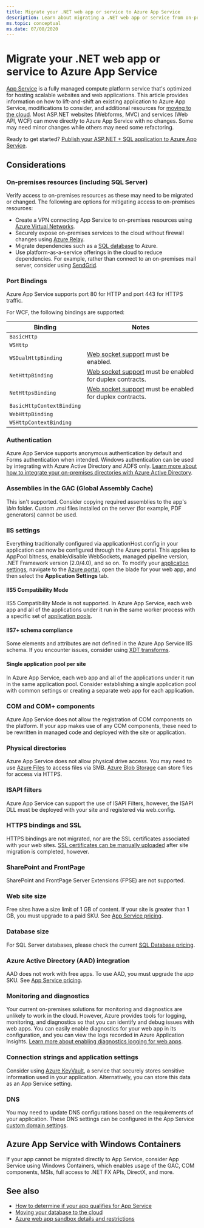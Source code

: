 ```yaml
---
title: Migrate your .NET web app or service to Azure App Service
description: Learn about migrating a .NET web app or service from on-premises to Azure App Service.
ms.topic: conceptual
ms.date: 07/08/2020
---
```

# Migrate your .NET web app or service to Azure App Service

[App Service](/azure/app-service/overview) is a fully managed compute platform service that's optimized for hosting scalable websites and web applications. This article provides information on how to lift-and-shift an existing application to Azure App Service, modifications to consider, and additional resources for [moving to the cloud](https://azure.microsoft.com/migration/web-applications/). Most ASP.NET websites (Webforms, MVC) and services (Web API, WCF) can move directly to Azure App Service with no changes. Some may need minor changes while others may need some refactoring.

Ready to get started? [Publish your ASP.NET + SQL application to Azure App Service](https://tutorials.visualstudio.com/azure-webapp-migrate/intro).

## Considerations

### On-premises resources (including SQL Server)

Verify access to on-premises resources as these may need to be migrated or changed. The following are options for mitigating access to on-premises resources:

* Create a VPN connecting App Service to on-premises resources using [Azure Virtual Networks](/azure/app-service/web-sites-integrate-with-vnet).
* Securely expose on-premises services to the cloud without firewall changes using [Azure Relay](/azure/service-bus-relay/relay-what-is-it).
* Migrate dependencies such as a [SQL database](./sql.md) to Azure.
* Use platform-as-a-service offerings in the cloud to reduce dependencies. For example, rather than connect to an on-premises mail server, consider using [SendGrid](/azure/sendgrid-dotnet-how-to-send-email).

### Port Bindings

Azure App Service supports port 80 for HTTP and port 443 for HTTPS traffic.

For WCF, the following bindings are supported:

| Binding | Notes |
|--|--|
| `BasicHttp` |  |
| `WSHttp` |  |
| `WSDualHttpBinding` | [Web socket support](/azure/app-service/web-sites-configure) must be enabled. | [Web socket support](/azure/app-service/web-sites-configure) must be enabled. |
| `NetHttpBinding` | [Web socket support](/azure/app-service/web-sites-configure) must be enabled for duplex contracts. | [Web socket support](/azure/app-service/web-sites-configure) must be enabled for duplex contracts. |
| `NetHttpsBinding` | [Web socket support](/azure/app-service/web-sites-configure) must be enabled for duplex contracts. | [Web socket support](/azure/app-service/web-sites-configure) must be enabled for duplex contracts. |
| `BasicHttpContextBinding` |  |
| `WebHttpBinding` |  |
| `WSHttpContextBinding` |  |

### Authentication

Azure App Service supports anonymous authentication by default and Forms authentication when intended. Windows authentication can be used by integrating with Azure Active Directory and ADFS only. [Learn more about how to integrate your on-premises directories with Azure Active Directory](/azure/active-directory/connect/active-directory-aadconnect).

### Assemblies in the GAC (Global Assembly Cache)

This isn't supported. Consider copying required assemblies to the app's *\bin* folder. Custom *.msi* files installed on the server (for example, PDF generators) cannot be used.

### IIS settings

Everything traditionally configured via applicationHost.config in your application can now be configured through the Azure portal. This applies to AppPool bitness, enable/disable WebSockets, managed pipeline version, .NET Framework version (2.0/4.0), and so on. To modify your [application settings](/azure/app-service/web-sites-configure), navigate to the [Azure portal](https://portal.azure.com), open the blade for your web app, and then select the **Application Settings** tab.

#### IIS5 Compatibility Mode

IIS5 Compatibility Mode is not supported. In Azure App Service, each web app and all of the applications under it run in the same worker process with a specific set of [application pools](/previous-versions/windows/it-pro/windows-server-2008-R2-and-2008/cc735247(v=ws.10)).

#### IIS7+ schema compliance

Some elements and attributes are not defined in the Azure App Service IIS schema. If you encounter issues, consider using [XDT transforms](/azure/app-service/configure-common).

#### Single application pool per site

In Azure App Service, each web app and all of the applications under it run in the same application pool. Consider establishing a single application pool with common settings or creating a separate web app for each application.

### COM and COM+ components

Azure App Service does not allow the registration of COM components on the platform. If your app makes use of any COM components, these need to be rewritten in managed code and deployed with the site or application.

### Physical directories

Azure App Service does not allow physical drive access. You may need to use [Azure Files](/azure/storage/files/storage-files-introduction) to access files via SMB. [Azure Blob Storage](/azure/storage/blobs/storage-blobs-introduction) can store files for access via HTTPS.

### ISAPI filters

Azure App Service can support the use of ISAPI Filters, however, the ISAPI DLL must be deployed with your site and registered via web.config.

### HTTPS bindings and SSL

HTTPS bindings are not migrated, nor are the SSL certificates associated with your web sites. [SSL certificates can be manually uploaded](/azure/app-service/app-service-web-tutorial-custom-ssl) after site migration is completed, however.

### SharePoint and FrontPage

SharePoint and FrontPage Server Extensions (FPSE) are not supported.

### Web site size

Free sites have a size limit of 1 GB of content. If your site is greater than 1 GB, you must upgrade to a paid SKU. See [App Service pricing](https://azure.microsoft.com/pricing/details/app-service/windows/).

### Database size

For SQL Server databases, please check the current [SQL Database pricing](https://azure.microsoft.com/pricing/details/sql-database).

### Azure Active Directory (AAD) integration

AAD does not work with free apps. To use AAD, you must upgrade the app SKU. See [App Service pricing](https://azure.microsoft.com/pricing/details/app-service/windows/).

### Monitoring and diagnostics

Your current on-premises solutions for monitoring and diagnostics are unlikely to work in the cloud. However, Azure provides tools for logging, monitoring, and diagnostics so that you can identify and debug issues with web apps. You can easily enable diagnostics for your web app in its configuration, and you can view the logs recorded in Azure Application Insights. [Learn more about enabling diagnostics logging for web apps](/azure/app-service/web-sites-enable-diagnostic-log).

### Connection strings and application settings

Consider using [Azure KeyVault](/azure/key-vault/), a service that securely stores sensitive information used in your application. Alternatively, you can store this data as an App Service setting.

### DNS

You may need to update DNS configurations based on the requirements of your application. These DNS settings can be configured in the App Service [custom domain settings](/azure/app-service/app-service-web-tutorial-custom-domain).

## Azure App Service with Windows Containers

If your app cannot be migrated directly to App Service, consider App Service using Windows Containers, which enables usage of the GAC, COM components, MSIs, full access to .NET FX APIs, DirectX, and more.

## See also

* [How to determine if your app qualifies for App Service](https://appmigration.microsoft.com/)
* [Moving your database to the cloud](sql.md)
* [Azure web app sandbox details and restrictions](https://github.com/projectkudu/kudu/wiki/Azure-Web-App-sandbox)
